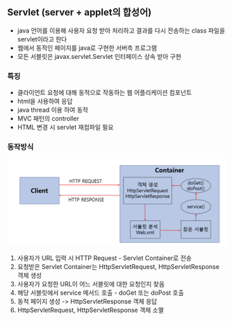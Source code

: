 ## Servlet (server + applet의 합성어)

- java 언어를 이용해 사용자 요청 받아 처리하고 결과를 다시 전송하는 class 파일을 servlet이라고 한다
- 웹에서 동적인 페이지를 java로 구현한 서버측 프로그램
- 모든 서블릿은 javax.servlet.Servlet 인터페이스 상속 받아 구현

### 특징

- 클라이언트 요청에 대해 동적으로 작동하는 웹 어플리케이션 컴포넌트
- html을 사용하여 응답
- java thread 이용 하여 동작
- MVC 패턴의 controller
- HTML 변경 시 servlet 재컴파일 필요

### 동작방식

![servlet동작방식](img/servlet동작방식.png)

1. 사용자가 URL 입력 시 HTTP Request - Servlet Container로 전송
2. 요청받은 Servlet Container는 HttpServletRequest, HttpServletResponse 객체 생성
3. 사용자가 요청한 URL이 어느 서블릿에 대한 요청인지 찾음
4. 해당 서블릿에서 service 메서드 호출 - doGet 또는 doPost 호출
5. 동적 페이지 생성 -> HttpServletResponse 객체 응답
6. HttpServletRequest, HttpServletResponse 객체 소멸
